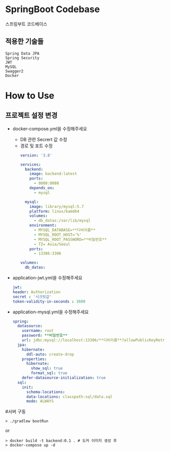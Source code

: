 # SpringBoot Codebase

스프링부트 코드베이스

## 적용한 기술들
```
Spring Data JPA
Spring Security
JWT
MySQL
Swagger2
Docker
```

# How to Use
## 프로젝트 설정 변경
- docker-compose.yml을 수정해주세요
  - DB 관련 Secrert 값 수정
  - 경로 및 포트 수정
      ```yaml
      version: '3.8'
    
      services:
        backend:
          image: backend:latest
          ports:
            - 8080:8080
          depends_on:
            - mysql
    
        mysql:
          image: library/mysql:5.7
          platform: linux/bamd64
          volumes:
            - db_datas:/var/lib/mysql
          environment:
            - MYSQL_DATABASE=**디비이름**
            - MYSQL_ROOT_HOST='%'
            - MYSQL_ROOT_PASSWORD=**비밀번호**
            - TZ= Asia/Seoul
          ports:
            - 13306:3306
    
      volumes:
        db_datas:
    
      ```
- application-jwt.yml을 수정해주세요
  ```yaml
  jwt:
  header: Authorization
  secret : '시크릿값'
  token-validity-in-seconds : 3600
    ```

- application-mysql.yml을 수정해주세요
    ```yaml
    spring:
      datasource:
        username: root
        password: **비밀번호**
        url: jdbc:mysql://localhost:13306/**디비이름**?allowPublicKeyRetrieval=true&useSSL=false
      jpa:
        hibernate:
          ddl-auto: create-drop
        properties:
          hibernate:
            show_sql: true
            format_sql: true
        defer-datasource-initialization: true
      sql:
        init:
          schema-locations:
          data-locations: classpath:sql/data.sql
          mode: ALWAYS
    
    ```
  
#서버 구동
```shell
> ./gradlew bootRun
```
or
```shell
> docker build -t backend:0.1 . # 도커 이미지 생성 후
> docker-compose up -d
```